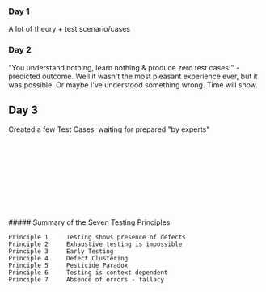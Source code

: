### Day 1
A lot of theory + test scenario/cases

### Day 2
"You understand nothing, learn nothing & produce zero test cases!" - predicted outcome. Well it wasn't the most pleasant experience ever, but it was possible. Or maybe I've understood something wrong. Time will show.

## Day 3
Created a few Test Cases, waiting for prepared "by experts"

<br>
<br>
<br>
<br>
<br>
<br>
<br>
<br>
<br>
##### Summary of the Seven Testing Principles

    Principle 1 	Testing shows presence of defects
    Principle 2 	Exhaustive testing is impossible
    Principle 3 	Early Testing
    Principle 4 	Defect Clustering
    Principle 5 	Pesticide Paradox
    Principle 6 	Testing is context dependent
    Principle 7 	Absence of errors - fallacy